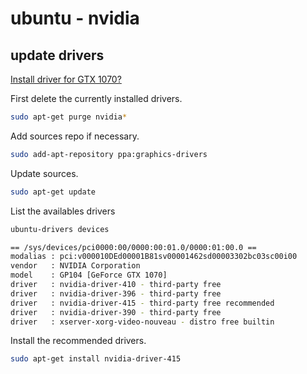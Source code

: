 # ubuntu - nvidia

## update drivers

[Install driver for GTX 1070?](https://askubuntu.com/questions/1112814/install-driver-for-gtx-1070)

First delete the currently installed drivers.

```bash
sudo apt-get purge nvidia*
```

Add sources repo if necessary.

```bash
sudo add-apt-repository ppa:graphics-drivers
```

Update sources.

```bash
sudo apt-get update
```

List the availables drivers

```bash
ubuntu-drivers devices

== /sys/devices/pci0000:00/0000:00:01.0/0000:01:00.0 ==
modalias : pci:v000010DEd00001B81sv00001462sd00003302bc03sc00i00
vendor   : NVIDIA Corporation
model    : GP104 [GeForce GTX 1070]
driver   : nvidia-driver-410 - third-party free
driver   : nvidia-driver-396 - third-party free
driver   : nvidia-driver-415 - third-party free recommended
driver   : nvidia-driver-390 - third-party free
driver   : xserver-xorg-video-nouveau - distro free builtin
```

Install the recommended drivers.

```bash
sudo apt-get install nvidia-driver-415
```
